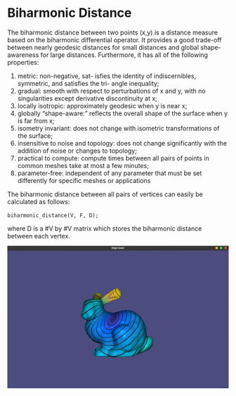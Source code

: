 # Biharmonic Distance

The biharmonic distance between two points (x,y) is a distance measure based on the biharmonic differential operator.
It provides a good trade-off between nearly geodesic distances for small distances and global shape-awareness for large distances.
Furthermore, it has all of the following properties:
1) metric: non-negative, sat- isfies the identity of indiscernibles, symmetric, and satisfies the tri- angle inequality; 
2) gradual: smooth with respect to perturbations of x and y, with no singularities except derivative discontinuity at x; 
3) locally isotropic: approximately geodesic when y is near x;
4) globally “shape-aware:” reflects the overall shape of the surface when y is far from x;
5) isometry invariant: does not change with isometric transformations of the surface;
6) insensitive to noise and topology: does not change significantly with the addition of noise or changes to topology;
7) practical to compute: compute times between all pairs of points in common meshes take at most a few minutes;
8) parameter-free: independent of any parameter that must be set differently for specific meshes or applications


The biharmonic distance between all pairs of vertices can easily be calculated as follows:
 
    biharmonic_distance(V, F, D);

where D is a #V by #V matrix which stores the biharmonic distance between each vertex.

![](images/bunny-mesh.jpg)
